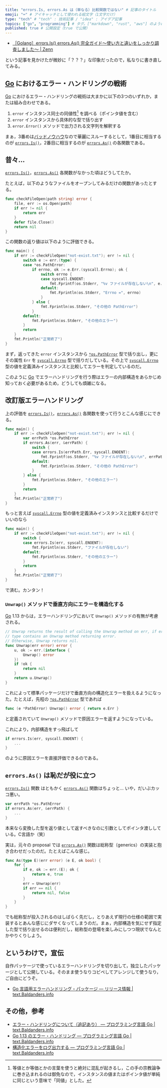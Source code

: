 ```yaml
---
title: "errors.Is, errors.As は（単なる）比較関数ではない" # 記事のタイトル
emoji: "⌨" # アイキャッチとして使われる絵文字（1文字だけ）
type: "tech" # "tech" : 技術記事 / "idea" : アイデア記事
topics: ["go", "programming"] # タグ。["markdown", "rust", "aws"] のように指定する
published: true # 公開設定（true で公開）
---
```


- [［Golang］errors.Is() errors.As() 完全ガイド〜使い方と違いをしっかり調査しました〜 | Zenn](https://zenn.dev/kskumgk63/articles/550dc9d42078d968beac)

という記事を見かけたが微妙に「？？？」な印象だったので，私なりに書き直してみる。

## [Go] におけるエラー・ハンドリングの戦術

[Go] におけるエラー・ハンドリングの戦術は大まかに以下の3つのいずれか，または組み合わせである。

1. `error` インスタンス同士の同値性[^eq1] を調べる（ポインタ値を含む）
2. `error` インスタンスから具体的な型で括り出す
3. `error.Error()` メソッドで出力される文字列を解釈する

[^eq1]: 等値とか等価とかの言葉を使うと絶対に混乱が起きるし，この手の宗教論争に巻き込まれるのは御免なので，インスタンスの値またはポインタ値が単純に同じという意味で「同値」とした。

まぁ，3番めは[バッドノウハウ](http://0xcc.net/misc/bad-knowhow.html "バッドノウハウと「奥が深い症候群」")なので華麗にスルーするとして，1番目に相当するのが [`errors.Is()`]，2番目に相当するのが [`errors.As()`] の各関数である。

## 昔々...

[`errors.Is()`]，[`errors.As()`] 各関数がなかった頃はどうしてたか。

たとえば，以下のようなファイルをオープンしてみるだけの関数があったとする。


```go
func checkFileOpen(path string) error {
    file, err := os.Open(path)
    if err != nil {
        return err
    }
    defer file.Close()
    return nil
}
```

この関数の返り値は以下のように評価できる。

```go
func main() {
    if err := checkFileOpen("not-exist.txt"); err != nil {
        switch e := err.(type) {
        case *os.PathError:
            if errno, ok := e.Err.(syscall.Errno); ok {
                switch errno {
                case syscall.ENOENT:
                    fmt.Fprintf(os.Stderr, "%v ファイルが存在しない\n", e.Path)
                default:
                    fmt.Fprintln(os.Stderr, "Errno =", errno)
                }
            } else {
                fmt.Fprintln(os.Stderr, "その他の PathError")
            }
        default:
            fmt.Fprintln(os.Stderr, "その他のエラー")
        }
        return
    }
    fmt.Println("正常終了")
}
```

まず，返ってきた `error` インスタンスから [`*os.PathError`] 型で括り出し，更にその属性 `Err` を [`syscall.Errno`] 型で括りだしている。その上で [`syscall.Errno`] 型の値を定義済みインスタンスと比較してエラーを判定しているのだ。

このように [Go] でエラーハンドリングを行う際はエラーの内部構造をあらかじめ知っておく必要があるため，どうしても煩雑になる。

## 改訂版エラーハンドリング

上の評価を [`errors.Is()`]，[`errors.As()`] 各関数を使って行うとこんな感じにできる。

```go
func main() {
    if err := checkFileOpen("not-exist.txt"); err != nil {
        var errPath *os.PathError
        if errors.As(err, &errPath) {
            switch {
            case errors.Is(errPath.Err, syscall.ENOENT):
                fmt.Fprintf(os.Stderr, "%v ファイルが存在しない\n", errPath.Path)
            default:
                fmt.Fprintln(os.Stderr, "その他の PathError")
            }
        } else {
            fmt.Fprintln(os.Stderr, "その他のエラー")
        }
        return
    }
    fmt.Println("正常終了")
}
```

もっと言えば [`syscall.Errno`] 型の値を定義済みインスタンスと比較するだけでいいのなら

```go
func main() {
    if err := checkFileOpen("not-exist.txt"); err != nil {
        switch {
        case errors.Is(err, syscall.ENOENT):
            fmt.Fprintln(os.Stderr, "ファイルが存在しない")
        default:
            fmt.Fprintln(os.Stderr, "その他のエラー")
        }
        return
    }
    fmt.Println("正常終了")
}
```

で済む。カンタン！

### `Unwrap()` メソッドで垂直方向にエラーを構造化する

[Go] 1.13 からは，エラーハンドリングにおいて `Unwrap()` メソッドの有無が考慮される。

```go
// Unwrap returns the result of calling the Unwrap method on err, if err's
// type contains an Unwrap method returning error.
// Otherwise, Unwrap returns nil.
func Unwrap(err error) error {
    u, ok := err.(interface {
        Unwrap() error
    })
    if !ok {
        return nil
    }
    return u.Unwrap()
}
```

これによって標準パッケージだけで垂直方向の構造化エラーを扱えるようになった。たとえば，先程の [`*os.PathError`] 型であれば

```go
func (e *PathError) Unwrap() error { return e.Err }
```

と定義されていて `Unwrap()` メソッドで原因エラーを返すようになっている。

これにより，内部構造をすっ飛ばして

```go
if errors.Is(err, syscall.ENOENT) {
    ...
}
```

のように原因エラーを直接評価できるのである。

## `errors.As()` は恥だが役に立つ

[`errors.Is()`] 関数 はともかく [`errors.As()`] 関数はちょっと... いや，だいぶカッコ悪い。

```go
var errPath *os.PathError
if errors.As(err, &errPath) {
    ...
}
```

本来なら変換した型を返り値として返すべきなのに引数としてポインタ渡ししている。C言語か（笑）

実は，元々の proposal では [`errors.As()`] 関数は総称型（generics）の実装と抱き合わせだったのだ。たとえばこんな感じ。

```go
func As(type E)(err error) (e E, ok bool) {
    for {
        if e, ok := err.(E); ok {
            return e, true
        }
        err = Unwrap(err)
        if err == nil {
            return nil, false
        }
    }
}
```

でも総称型が投入されるのはしばらく先だし，とりあえず現行の仕様の範囲で実装するとあんな感じにダサくなってしまうのだ。まぁ，内部構造を気にせず指定した型で括り出せるのは便利だし，総称型の登場を楽しみにしつつ現状でなんとかやりくりしよう。

## というわけで，宣伝

自作パッケージで使っているエラーハンドリングを切り出して，独立したパッケージとして公開している。そのまま使うなりコピペしてアレンジして使うなり，ご自由にどうぞ。

- [Go 言語用エラーハンドリング・パッケージ — リリース情報 | text.Baldanders.info](https://text.baldanders.info/release/errs-package-for-golang/)

## その他，参考

- [エラー・ハンドリングについて（追記あり） — プログラミング言語 Go | text.Baldanders.info](https://text.baldanders.info/golang/error-handling/)
- [Go 1.13 のエラー・ハンドリング — プログラミング言語 Go | text.Baldanders.info](https://text.baldanders.info/golang/error-handling-in-go-1_3/)
- [構造化エラーをログ出力する — プログラミング言語 Go | text.Baldanders.info](https://text.baldanders.info/golang/logging-error/)


[Go]: https://golang.org/ "The Go Programming Language"
[errors]: https://pkg.go.dev/errors "errors package · go.dev"
[`errors.Is()`]: https://pkg.go.dev/errors#Is
[`errors.As()`]: https://pkg.go.dev/errors#As
[`*os.PathError`]: https://pkg.go.dev/os#PathError
[`syscall.Errno`]: https://pkg.go.dev/syscall#Errno
